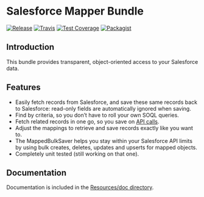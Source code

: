 # Salesforce Mapper Bundle

[![Release](https://img.shields.io/github/v/release/comsave/salesforce-mapper-bundle)](https://github.com/comsave/salesforce-mapper-bundle/releases)
[![Travis](https://img.shields.io/travis/comsave/salesforce-mapper-bundle)](https://travis-ci.org/comsave/salesforce-mapper-bundle)
[![Test Coverage](https://img.shields.io/codeclimate/coverage/comsave/salesforce-mapper-bundle)](https://codeclimate.com/github/comsave/salesforce-mapper-bundle)
[![Packagist](https://img.shields.io/packagist/dt/comsave/salesforce-mapper-bundle)](https://packagist.org/packages/comsave/salesforce-mapper-bundle)

## Introduction

This bundle provides transparent, object-oriented access to your Salesforce
data. 

## Features

* Easily fetch records from Salesforce, and save these same records back to
  Salesforce: read-only fields are automatically ignored when saving.
* Find by criteria, so you don’t have to roll your own SOQL queries.
* Fetch related records in one go, so you save on
[API calls](http://www.salesforce.com/us/developer/docs/api/Content/implementation_considerations.htm#topic-title_request_metering).
* Adjust the mappings to retrieve and save records exactly like you want to.
* The MappedBulkSaver helps you stay within your Salesforce API limits by using 
  bulk creates, deletes, updates and upserts for mapped objects.
* Completely unit tested (still working on that one).

## Documentation

Documentation is included in the [Resources/doc directory](http://github.com/LogicItLab/LogicItLabSalesforceMapperBundle/tree/master/Resources/doc/index.md).
